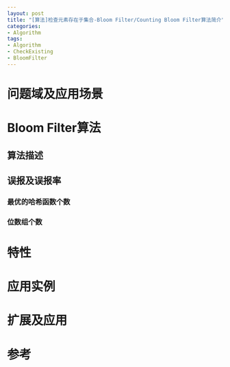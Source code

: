```yaml
---
layout: post
title: "[算法]检查元素存在于集合-Bloom Filter/Counting Bloom Filter算法简介"
categories:
- Algorithm
tags:
- Algorithm
- CheckExisting
- BloomFilter
---
```

问题域及应用场景
==================

Bloom Filter算法
==================

算法描述
------------------

误报及误报率
------------------

### 最优的哈希函数个数

### 位数组个数

特性
===================

应用实例
===================

扩展及应用
===================

参考
===================





